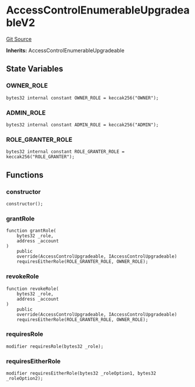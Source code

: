 # AccessControlEnumerableUpgradeableV2
[Git Source](https://github.com-treasure/TreasureProject/spellcaster-facets/blob/e61aea147da628641c6f090a95c62cf081f729f5/src/utilities/AccessControlEnumerableUpgradeableV2.sol)

**Inherits:**
AccessControlEnumerableUpgradeable


## State Variables
### OWNER_ROLE

```solidity
bytes32 internal constant OWNER_ROLE = keccak256("OWNER");
```


### ADMIN_ROLE

```solidity
bytes32 internal constant ADMIN_ROLE = keccak256("ADMIN");
```


### ROLE_GRANTER_ROLE

```solidity
bytes32 internal constant ROLE_GRANTER_ROLE = keccak256("ROLE_GRANTER");
```


## Functions
### constructor


```solidity
constructor();
```

### grantRole


```solidity
function grantRole(
    bytes32 _role,
    address _account
)
    public
    override(AccessControlUpgradeable, IAccessControlUpgradeable)
    requiresEitherRole(ROLE_GRANTER_ROLE, OWNER_ROLE);
```

### revokeRole


```solidity
function revokeRole(
    bytes32 _role,
    address _account
)
    public
    override(AccessControlUpgradeable, IAccessControlUpgradeable)
    requiresEitherRole(ROLE_GRANTER_ROLE, OWNER_ROLE);
```

### requiresRole


```solidity
modifier requiresRole(bytes32 _role);
```

### requiresEitherRole


```solidity
modifier requiresEitherRole(bytes32 _roleOption1, bytes32 _roleOption2);
```

